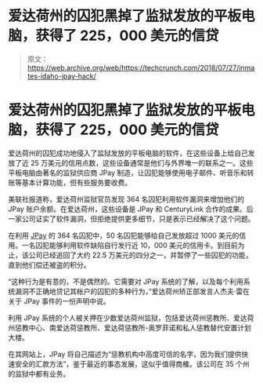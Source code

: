 # 爱达荷州的囚犯黑掉了监狱发放的平板电脑，获得了 225，000 美元的信贷 

> 原文：<https://web.archive.org/web/https://techcrunch.com/2018/07/27/inmates-idaho-jpay-hack/>

# 爱达荷州的囚犯黑掉了监狱发放的平板电脑，获得了 225，000 美元的信贷

爱达荷州的囚犯成功地侵入了监狱发放的平板电脑的软件，在这些设备上给自己发放了近 25 万美元的信用点数，这些设备通常是他们与外界唯一的联系之一。这些平板电脑由著名的监狱供应商 JPay 制造，让囚犯能够使用电子邮件、听音乐和转账等基本计算功能，但有些服务要收费。

美联社报道称，爱达荷州监狱官员发现 364 名囚犯利用软件漏洞来增加他们的 JPay 账户余额。在爱达荷州，这些设备是 JPay 和 CenturyLink 合作的成果。后一家公司证实了软件漏洞，但拒绝提供更多细节，只是表示已经解决了这个问题。

在利用 [JPay](https://web.archive.org/web/20221025225816/https://www.jpay.com/) 的 364 名囚犯中，50 名囚犯能够给自己发放超过 1000 美元的信用。一名囚犯能够利用软件缺陷自行发行近 10，000 美元的信用卡。到目前为止，该公司已经追回了大约 22.5 万美元的四分之一，并暂停了一些囚犯的功能，直到他们偿还被盗的积分。

“这种行为是有意的，不是偶然的。它需要对 JPay 系统的了解，以及每个利用系统漏洞不正确地贷记其帐户的囚犯的多种行为，”爱达荷州矫正部发言人杰夫·雷在关于 JPay 事件的一份声明中说。

利用 JPay 系统的个人被关押在少数爱达荷州监狱，包括爱达荷州惩教所、爱达荷州惩教中心、南爱达荷惩教所、爱达荷惩教所-奥罗菲诺和私人惩教替代安置计划大楼。

在其网站上，JPay 将自己描述为“惩教机构中高度可信的名字，因为我们提供快速安全的汇款方法”，鉴于最近的事态发展，这似乎值得商榷。该公司在 35 个州的监狱中都有业务。
